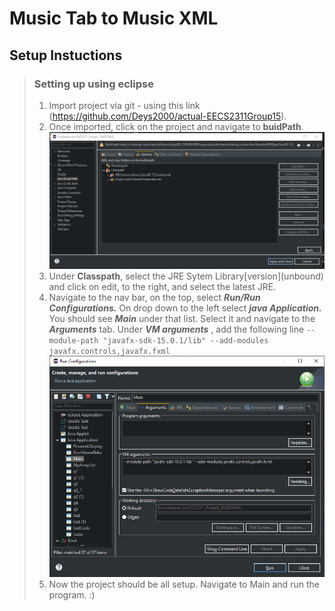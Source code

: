 # Music Tab to Music XML


## Setup Instuctions
 > ### Setting up using eclipse
 > 1.  Import project via git - using this link (https://github.com/Deys2000/actual-EECS2311Group15).
 > 2.  Once imported, click on the project and navigate to **buidPath**. ![buidPath](buidPath.png)
 > 3.  Under **Classpath**, select the JRE Sytem Library\[version](unbound) and click on edit, to the right, and select the latest JRE. 
 > 4.  Navigate to the nav bar, on the top, select ***Run/Run Configurations.*** On drop down to the left select ***java Application.*** You should see ***Main*** under that list. Select it and navigate to the ***Arguments*** tab. 
 > Under ***VM arguments*** , add the following line `--module-path "javafx-sdk-15.0.1/lib" --add-modules javafx.controls,javafx.fxml` ![runConfigs](runConfigs.png)
 > 5.  Now the project should be all setup. Navigate to Main and run the program. :)
 
